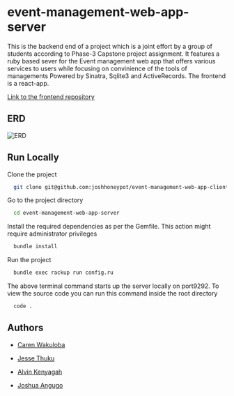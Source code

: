 # event-management-web-app-server

This is the backend end of a project which is a joint effort by a group of students according to Phase-3 Capstone project assignment. It features a ruby based sever for the Event management web app that offers various services to users while focusing on convinience of the tools of managements Powered by Sinatra, Sqlite3 and ActiveRecords. The frontend is a react-app.

[Link to the frontend repository](https://github.com/joshhoneypot/event-management-web-app-client)

## ERD
![ERD](https://raw.githubusercontent.com/joshhoneypot/event-management-web-app-server/main/images/events%20sql.PNG?token=GHSAT0AAAAAACCBMGPQDW22PQ6VTZ4FCTB2ZECVBPQ)








## Run Locally

Clone the project
```bash
  git clone git@github.com:joshhoneypot/event-management-web-app-client.git
```

Go to the project directory
```bash
  cd event-management-web-app-server
```

Install the required dependencies as per the Gemfile. This action might require administrator privileges
```bash
  bundle install
```

Run the project
```bash
  bundle exec rackup run config.ru
```

The above terminal command starts up the server locally on port9292. To view the source code you can run this command inside the root directory
```bash
  code .
```

## Authors

- [Caren Wakuloba](https://github.com/carenwaks)

- [Jesse Thuku](https://github.com/jessyvee)

- [Alvin Kenyagah](https://github.com/alvinkenyagah)

- [Joshua Angugo](https://github.com/joshhoneypot)
